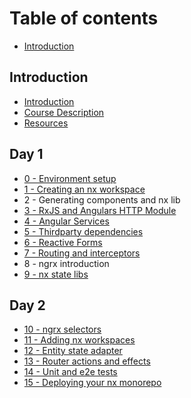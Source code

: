 # Table of contents

* [Introduction](README.md)

## Introduction

* [Introduction](introduction/introduction.md)
* [Course Description](introduction/course-description.md)
* [Resources](introduction/resources.md)

## Day 1

* [0 - Environment setup](day-1/0-environment-setup.md)
* [1 -  Creating an nx workspace](day-1/1-creating-an-nx-workspace.md)
* 2 - Generating components and nx lib
* [3 - RxJS and Angulars HTTP Module](day-1/3-rxjs-and-angulars-http-module.md)
* [4 - Angular Services](day-1/4-angular-services.md)
* [5 - Thirdparty dependencies](day-1/5-thirdparty-dependencies.md)
* [6 - Reactive Forms](day-1/6-reactive-forms.md)
* [7 - Routing and interceptors](day-1/7-routing-and-interceptors.md)
* 8 - ngrx introduction
* [9 - nx state libs](day-1/9-nx-state-libs.md)

## Day 2

* [10 - ngrx selectors](day-2/10-ngrx-selectors.md)
* [11 - Adding nx workspaces](day-2/11-adding-nx-workspaces.md)
* [12 - Entity state adapter](day-2/12-entity-state-adapter.md)
* [13 - Router actions and effects](day-2/13-router-actions-and-effects.md)
* [14 - Unit and e2e tests](day-2/14-unit-and-e2e-tests.md)
* [15 - Deploying your nx monorepo](day-2/15-deploying-your-nx-monorepo.md)


